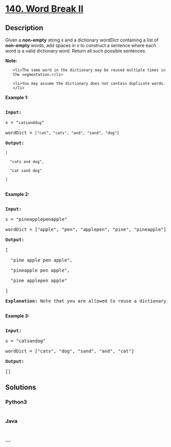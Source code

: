 # [140. Word Break II](https://leetcode.com/problems/word-break-ii)

## Description
<p>Given a <strong>non-empty</strong> string <em>s</em> and a dictionary <em>wordDict</em> containing a list of <strong>non-empty</strong> words, add spaces in <em>s</em> to construct a sentence where each word is a valid dictionary word.&nbsp;Return all such possible sentences.</p>

<p><strong>Note:</strong></p>

<ul>
	<li>The same word in the dictionary may be reused multiple times in the segmentation.</li>
	<li>You may assume the dictionary does not contain duplicate words.</li>
</ul>

<p><strong>Example 1:</strong></p>

<pre>
<strong>Input:
</strong>s = &quot;<code>catsanddog</code>&quot;
wordDict = <code>[&quot;cat&quot;, &quot;cats&quot;, &quot;and&quot;, &quot;sand&quot;, &quot;dog&quot;]</code>
<strong>Output:
</strong><code>[
&nbsp; &quot;cats and dog&quot;,
&nbsp; &quot;cat sand dog&quot;
]</code>
</pre>

<p><strong>Example 2:</strong></p>

<pre>
<strong>Input:
</strong>s = &quot;pineapplepenapple&quot;
wordDict = [&quot;apple&quot;, &quot;pen&quot;, &quot;applepen&quot;, &quot;pine&quot;, &quot;pineapple&quot;]
<strong>Output:
</strong>[
&nbsp; &quot;pine apple pen apple&quot;,
&nbsp; &quot;pineapple pen apple&quot;,
&nbsp; &quot;pine applepen apple&quot;
]
<strong>Explanation:</strong> Note that you are allowed to reuse a dictionary word.
</pre>

<p><strong>Example 3:</strong></p>

<pre>
<strong>Input:
</strong>s = &quot;catsandog&quot;
wordDict = [&quot;cats&quot;, &quot;dog&quot;, &quot;sand&quot;, &quot;and&quot;, &quot;cat&quot;]
<strong>Output:
</strong>[]</pre>



## Solutions


### Python3

```python

```

### Java

```java

```

### ...
```

```
